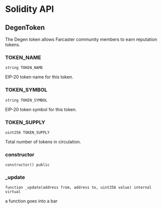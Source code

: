 # Solidity API

## DegenToken

The  Degen token allows Farcaster community members to earn reputation tokens.

### TOKEN_NAME

```solidity
string TOKEN_NAME
```

EIP-20 token name for this token.

### TOKEN_SYMBOL

```solidity
string TOKEN_SYMBOL
```

EIP-20 token symbol for this token.

### TOKEN_SUPPLY

```solidity
uint256 TOKEN_SUPPLY
```

Total number of tokens in circulation.

### constructor

```solidity
constructor() public
```

### _update

```solidity
function _update(address from, address to, uint256 value) internal virtual
```

a function goes into a bar

